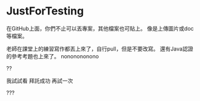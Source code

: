 # JustForTesting

在GitHub上面，你們不止可以丟專案，其他檔案也可貼上。
像是上傳圖片或doc等檔案。

老師在課堂上的練習寫作都丟上來了，自行pull，但是不要改寫。
還有Java認證的參考考題也上來了。
nononononono

??


我試試看 拜託成功
再試一次

???